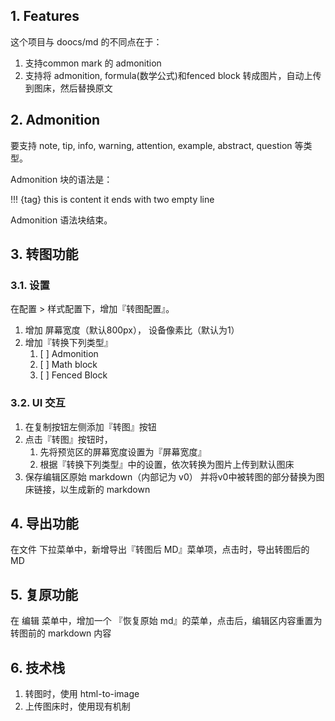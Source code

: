 ## 1. Features

这个项目与 doocs/md 的不同点在于：

1. 支持common mark 的 admonition
2. 支持将 admonition, formula(数学公式)和fenced block 转成图片，自动上传到图床，然后替换原文

## 2. Admonition

要支持 note, tip, info, warning, attention, example, abstract, question 等类型。

Admonition 块的语法是：

!!! {tag}
this is content
it ends with two empty line

Admonition 语法块结束。

## 3. 转图功能

### 3.1. 设置

在配置 > 样式配置下，增加『转图配置』。

1. 增加 屏幕宽度（默认800px）， 设备像素比（默认为1）
2. 增加『转换下列类型』
   1. [ ] Admonition
   2. [ ] Math block
   3. [ ] Fenced Block

### 3.2. UI 交互

1. 在复制按钮左侧添加『转图』按钮
2. 点击『转图』按钮时，
   1. 先将预览区的屏幕宽度设置为『屏幕宽度』
   2. 根据『转换下列类型』中的设置，依次转换为图片上传到默认图床
3. 保存编辑区原始 markdown（内部记为 v0） 并将v0中被转图的部分替换为图床链接，以生成新的 markdown

## 4. 导出功能

在文件 下拉菜单中，新增导出『转图后 MD』菜单项，点击时，导出转图后的 MD

## 5. 复原功能

在 编辑 菜单中，增加一个 『恢复原始 md』的菜单，点击后，编辑区内容重置为转图前的 markdown 内容

## 6. 技术栈

1. 转图时，使用 html-to-image
2. 上传图床时，使用现有机制
